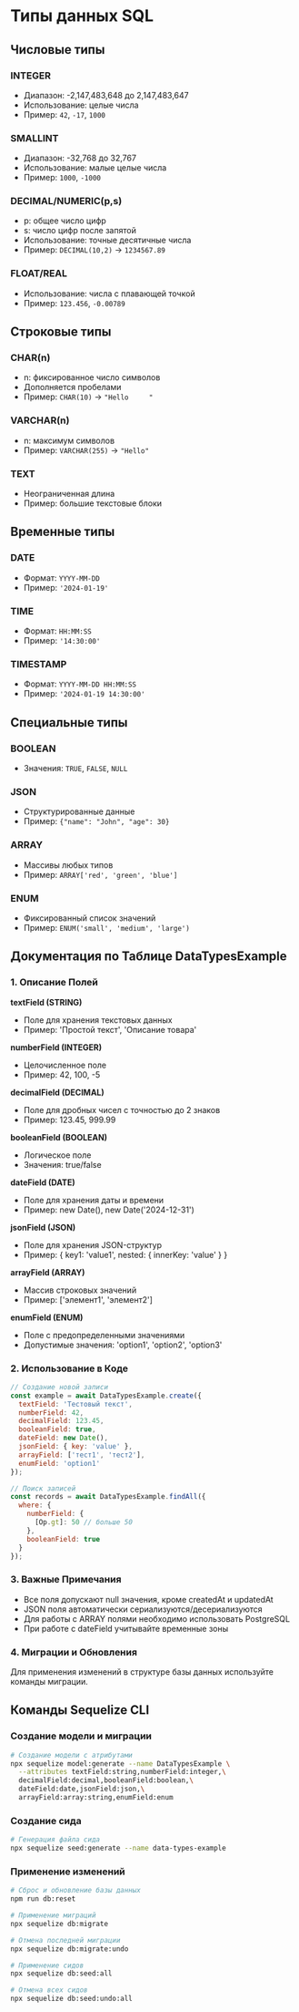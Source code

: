 # Типы данных SQL

## Числовые типы

### INTEGER
- Диапазон: -2,147,483,648 до 2,147,483,647
- Использование: целые числа
- Пример: `42`, `-17`, `1000`

### SMALLINT
- Диапазон: -32,768 до 32,767
- Использование: малые целые числа
- Пример: `1000`, `-1000`

### DECIMAL/NUMERIC(p,s)
- p: общее число цифр
- s: число цифр после запятой
- Использование: точные десятичные числа
- Пример: `DECIMAL(10,2)` → `1234567.89`

### FLOAT/REAL
- Использование: числа с плавающей точкой
- Пример: `123.456`, `-0.00789`

## Строковые типы

### CHAR(n)
- n: фиксированное число символов
- Дополняется пробелами
- Пример: `CHAR(10)` → `"Hello     "`

### VARCHAR(n)
- n: максимум символов
- Пример: `VARCHAR(255)` → `"Hello"`

### TEXT
- Неограниченная длина
- Пример: большие текстовые блоки

## Временные типы

### DATE
- Формат: `YYYY-MM-DD`
- Пример: `'2024-01-19'`

### TIME
- Формат: `HH:MM:SS`
- Пример: `'14:30:00'`

### TIMESTAMP
- Формат: `YYYY-MM-DD HH:MM:SS`
- Пример: `'2024-01-19 14:30:00'`

## Специальные типы

### BOOLEAN
- Значения: `TRUE`, `FALSE`, `NULL`

### JSON
- Структурированные данные
- Пример: `{"name": "John", "age": 30}`

### ARRAY
- Массивы любых типов
- Пример: `ARRAY['red', 'green', 'blue']`

### ENUM
- Фиксированный список значений
- Пример: `ENUM('small', 'medium', 'large')`

## Документация по Таблице DataTypesExample

### 1. Описание Полей

**textField (STRING)**
- Поле для хранения текстовых данных
- Пример: 'Простой текст', 'Описание товара'

**numberField (INTEGER)**
- Целочисленное поле
- Пример: 42, 100, -5

**decimalField (DECIMAL)**
- Поле для дробных чисел с точностью до 2 знаков
- Пример: 123.45, 999.99

**booleanField (BOOLEAN)**
- Логическое поле
- Значения: true/false

**dateField (DATE)**
- Поле для хранения даты и времени
- Пример: new Date(), new Date('2024-12-31')

**jsonField (JSON)**
- Поле для хранения JSON-структур
- Пример: { key1: 'value1', nested: { innerKey: 'value' } }

**arrayField (ARRAY)**
- Массив строковых значений
- Пример: ['элемент1', 'элемент2']

**enumField (ENUM)**
- Поле с предопределенными значениями
- Допустимые значения: 'option1', 'option2', 'option3'

### 2. Использование в Коде

```javascript
// Создание новой записи
const example = await DataTypesExample.create({
  textField: 'Тестовый текст',
  numberField: 42,
  decimalField: 123.45,
  booleanField: true,
  dateField: new Date(),
  jsonField: { key: 'value' },
  arrayField: ['тест1', 'тест2'],
  enumField: 'option1'
});

// Поиск записей
const records = await DataTypesExample.findAll({
  where: {
    numberField: {
      [Op.gt]: 50 // больше 50
    },
    booleanField: true
  }
});
```

### 3. Важные Примечания

- Все поля допускают null значения, кроме createdAt и updatedAt
- JSON поля автоматически сериализуются/десериализуются
- Для работы с ARRAY полями необходимо использовать PostgreSQL
- При работе с dateField учитывайте временные зоны

### 4. Миграции и Обновления
Для применения изменений в структуре базы данных используйте команды миграции.

## Команды Sequelize CLI

### Создание модели и миграции
```bash
# Создание модели с атрибутами
npx sequelize model:generate --name DataTypesExample \
  --attributes textField:string,numberField:integer,\
  decimalField:decimal,booleanField:boolean,\
  dateField:date,jsonField:json,\
  arrayField:array:string,enumField:enum
```

### Создание сида
```bash
# Генерация файла сида
npx sequelize seed:generate --name data-types-example
```

### Применение изменений
```bash
# Сброс и обновление базы данных
npm run db:reset

# Применение миграций
npx sequelize db:migrate

# Отмена последней миграции
npx sequelize db:migrate:undo

# Применение сидов
npx sequelize db:seed:all

# Отмена всех сидов
npx sequelize db:seed:undo:all
```